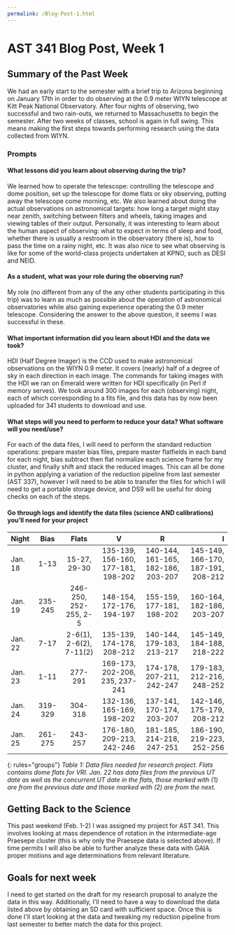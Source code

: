```yaml
---
permalink: /Blog-Post-1.html
---
```

# AST 341 Blog Post, Week 1

## Summary of the Past Week

We had an early start to the semester with a brief trip to Arizona beginning on January 17th in order to do observing at the 0.9 meter WIYN
telescope at Kitt Peak National Observatory. After four nights of observing, two successful and two rain-outs, we returned to Massachusetts
to begin the semester. After two weeks of classes, school is again in full swing. This means making the first steps towards performing research
using the data collected from WIYN.

### Prompts

#### What lessons did you learn about observing during the trip?

We learned how to operate the telescope: controlling the telescope and dome position, set up the telescope for dome flats or sky observing, putting away
the telescope come morning, etc. We also learned about doing the actual observations on astronomical targets: how long a target might stay near zenith,
switching between filters and wheels, taking images and viewing tables of their output. Personally, it was interesting to learn about the human aspect
of observing: what to expect in terms of sleep and food, whether there is usually a restroom in the observatory (there is), how to pass the time on a rainy
night, etc. It was also nice to see what observing is like for some of the world-class projects undertaken at KPNO, such as DESI and NEID.

#### As a student, what was your role during the observing run?

My role (no different from any of the any other students participating in this trip) was to learn as much as possible about the operation of
astronomical observatories while also gaining experience operating the 0.9 meter telescope. Considering the answer to the above question, it seems I was successful in these. 

#### What important information did you learn about HDI and the data we took?

HDI (Half Degree Imager) is the CCD used to make astronomical observations on the WIYN 0.9 meter. It covers (nearly) half of a degree of sky in each direction in each image. The commands for taking images with the HDI we ran on Emerald were written for HDI specifically (in Perl if memory serves). We took around 300 images for each (observing) night, each of which corresponding to a fits file, and this data has by now been uploaded for 341 students to download and use.

#### What steps will you need to perform to reduce your data? What software will you need/use?

For each of the data files, I will need to perform the standard reduction operations: prepare master bias files, prepare master flatfields in each band
for each night, bias subtract then flat normalize each science frame for my cluster, and finally shift and stack the reduced images. This can
all be done in python applying a variation of the reduction pipeline from last semester (AST 337), however I will need to be able to transfer the files for which I will need to get a portable storage device, and DS9 will be useful
for doing checks on each of the steps.

#### Go through logs and identify the data files (science AND calibrations) you’ll need for your project

| Night | Bias | Flats | V | R | I |
|:------|:----:|:-----:|:-:|:-:|--:|
| Jan. 18 | 1-13 | 15-27, 29-30 | 135-139, 156-160, 177-181, 198-202 | 140-144, 161-165, 182-186, 203-207 | 145-149, 166-170, 187-191, 208-212 |
| Jan. 19 | 235-245 | 246-250, 252-255, 2-5 | 148-154, 172-176, 194-197 | 155-159, 177-181, 198-202 | 160-164, 182-186, 203-207 |
| Jan. 22 | 7-17 | 2-6(1), 2-6(2), 7-11(2) | 135-139, 174-178, 208-212 | 140-144, 179-183, 213-217 | 145-149, 184-188, 218-222 |
| Jan. 23 | 1-11 | 277-291 | 169-173, 202-206, 235, 237-241 | 174-178, 207-211, 242-247 | 179-183, 212-216, 248-252 |
| Jan. 24 | 319-329 | 304-318 | 132-136, 165-169, 198-202 | 137-141, 170-174, 203-207 | 142-146, 175-179, 208-212 |
| Jan. 25 | 261-275 | 243-257 | 176-180, 209-213, 242-246 | 181-185, 214-218, 247-251 | 186-190, 219-223, 252-256 |
{: rules="groups"}
*Table 1: Data files needed for research project. Flats contains dome flats for VRI. Jan. 22 has data files from the previous UT date as well as the concurrent UT date in the flats, those marked with (1) are from the previous date and those marked with (2) are from the next.* 


## Getting Back to the Science

This past weekend (Feb. 1-2) I was assigned my project for AST 341. This involves looking at mass dependence of rotation in the intermediate-age Praesepe cluster (this is why only the Praesepe data is selected above). If time permits I will also be able to further analyze these data with GAIA proper motions and age determinations from relevant literature.

## Goals for next week

I need to get started on the draft for my research proposal to analyze the data in this way. Additionally, I'll need to have a way to download the data listed above by obtaining an SD card with sufficient space. Once this is done I'll start looking at the data and tweaking my reduction pipeline from last semester to better match the data for this project.
